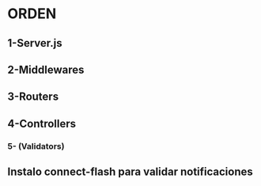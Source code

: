 # ORDEN 

## 1-Server.js

## 2-Middlewares

## 3-Routers

## 4-Controllers

### 5- (Validators)

## Instalo connect-flash para validar notificaciones